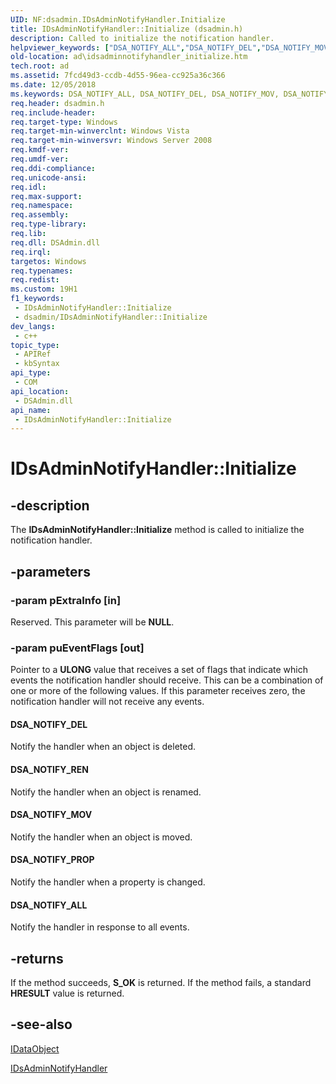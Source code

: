 ```yaml
---
UID: NF:dsadmin.IDsAdminNotifyHandler.Initialize
title: IDsAdminNotifyHandler::Initialize (dsadmin.h)
description: Called to initialize the notification handler.
helpviewer_keywords: ["DSA_NOTIFY_ALL","DSA_NOTIFY_DEL","DSA_NOTIFY_MOV","DSA_NOTIFY_PROP","DSA_NOTIFY_REN","IDsAdminNotifyHandler interface [Active Directory]","Initialize method","IDsAdminNotifyHandler.Initialize","IDsAdminNotifyHandler::Initialize","Initialize","Initialize method [Active Directory]","Initialize method [Active Directory]","IDsAdminNotifyHandler interface","ad.idsadminnotifyhandler_initialize","dsadmin/IDsAdminNotifyHandler::Initialize"]
old-location: ad\idsadminnotifyhandler_initialize.htm
tech.root: ad
ms.assetid: 7fcd49d3-ccdb-4d55-96ea-cc925a36c366
ms.date: 12/05/2018
ms.keywords: DSA_NOTIFY_ALL, DSA_NOTIFY_DEL, DSA_NOTIFY_MOV, DSA_NOTIFY_PROP, DSA_NOTIFY_REN, IDsAdminNotifyHandler interface [Active Directory],Initialize method, IDsAdminNotifyHandler.Initialize, IDsAdminNotifyHandler::Initialize, Initialize, Initialize method [Active Directory], Initialize method [Active Directory],IDsAdminNotifyHandler interface, ad.idsadminnotifyhandler_initialize, dsadmin/IDsAdminNotifyHandler::Initialize
req.header: dsadmin.h
req.include-header: 
req.target-type: Windows
req.target-min-winverclnt: Windows Vista
req.target-min-winversvr: Windows Server 2008
req.kmdf-ver: 
req.umdf-ver: 
req.ddi-compliance: 
req.unicode-ansi: 
req.idl: 
req.max-support: 
req.namespace: 
req.assembly: 
req.type-library: 
req.lib: 
req.dll: DSAdmin.dll
req.irql: 
targetos: Windows
req.typenames: 
req.redist: 
ms.custom: 19H1
f1_keywords:
 - IDsAdminNotifyHandler::Initialize
 - dsadmin/IDsAdminNotifyHandler::Initialize
dev_langs:
 - c++
topic_type:
 - APIRef
 - kbSyntax
api_type:
 - COM
api_location:
 - DSAdmin.dll
api_name:
 - IDsAdminNotifyHandler::Initialize
---
```


# IDsAdminNotifyHandler::Initialize


## -description

The <b>IDsAdminNotifyHandler::Initialize</b> method is called to initialize the  notification  handler.

## -parameters

### -param pExtraInfo [in]

Reserved. This parameter will be <b>NULL</b>.

### -param puEventFlags [out]

Pointer to a <b>ULONG</b> value that receives a set of flags that indicate which events the notification handler should receive. This can be a combination of one or more of the following values. If this parameter receives zero, the notification handler will not receive any events.



#### DSA_NOTIFY_DEL

Notify the handler when an object is deleted.



#### DSA_NOTIFY_REN

Notify the handler when an object is  renamed.



#### DSA_NOTIFY_MOV

Notify the handler when an object is moved.



#### DSA_NOTIFY_PROP

Notify the handler when a property is changed.



#### DSA_NOTIFY_ALL

Notify the handler in response to all events.

## -returns

If the method succeeds, <b>S_OK</b> is returned. If the method fails,  a standard <b>HRESULT</b> value is returned.

## -see-also

<a href="/windows/desktop/api/objidl/nn-objidl-idataobject">IDataObject</a>



<a href="/windows/desktop/api/dsadmin/nn-dsadmin-idsadminnotifyhandler">IDsAdminNotifyHandler</a>

